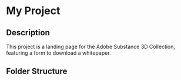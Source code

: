 # My Project

## Description
This project is a landing page for the Adobe Substance 3D Collection, featuring a form to download a whitepaper.

## Folder Structure

